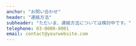 ```yaml
---
anchor: "お問い合わせ"
header: "連絡方法"
subheader: "ただいま、連絡方法については検討中です。"
telephone: 03-0000-0001
email: contact@yourwebsite.com
---
```

